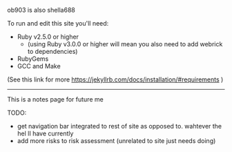 ob903 is also shella688 

To run and edit this site you'll need:
- Ruby v2.5.0 or higher
    - (using Ruby v3.0.0 or higher will mean you also need to add webrick to dependencies)
- RubyGems
- GCC and Make

(See this link for more https://jekyllrb.com/docs/installation/#requirements )

---
This is a notes page for future me 






TODO:
- get navigation bar integrated to rest of site as opposed to. wahtever the hel lI have currently
- add more risks to risk assessment (unrelated to site just needs doing)
